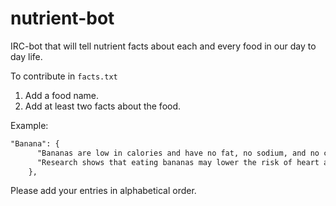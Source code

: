 # nutrient-bot
IRC-bot that will tell nutrient facts about each and every food in our day to day life.

To contribute in `facts.txt`
1. Add a food name.
2. Add at least two facts about the food.

Example:
```markdown
"Banana": {
      "Bananas are low in calories and have no fat, no sodium, and no cholesterol. They contain vitamin C, potassium, fiber, and vitamin B6.",
      "Research shows that eating bananas may lower the risk of heart attacks and strokes, as well as decrease the risk of getting some cancers."
    },
```

Please add your entries in alphabetical order.